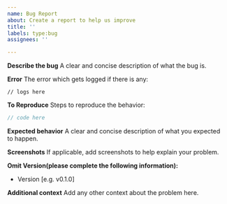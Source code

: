 ```yaml
---
name: Bug Report
about: Create a report to help us improve
title: ''
labels: type:bug
assignees: ''

---
```


**Describe the bug**
A clear and concise description of what the bug is.

**Error**
The error which gets logged if there is any:
```
// logs here
```

**To Reproduce**
Steps to reproduce the behavior:
```go
// code here
```

**Expected behavior**
A clear and concise description of what you expected to happen.

**Screenshots**
If applicable, add screenshots to help explain your problem.

**Omit Version(please complete the following information):**
 - Version [e.g. v0.1.0]

**Additional context**
Add any other context about the problem here.
